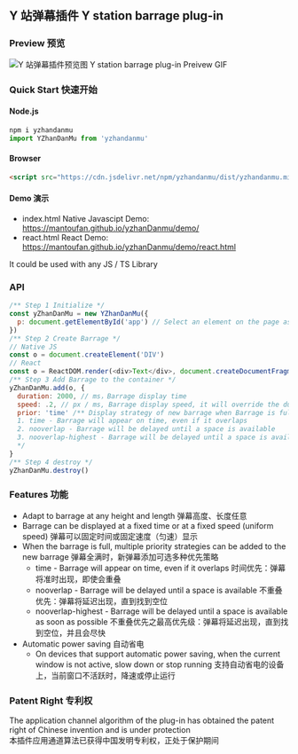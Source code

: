 ## Y 站弹幕插件 Y station barrage plug-in

### Preview 预览 

![Y 站弹幕插件预览图 Y station barrage plug-in Preivew GIF](https://i.loli.net/2021/11/20/3YGOFEWnNkcLyxV.gif)

### Quick Start 快速开始

#### Node.js

```javascript
npm i yzhandanmu
import YZhanDanMu from 'yzhandanmu'
```

#### Browser

```html
<script src="https://cdn.jsdelivr.net/npm/yzhandanmu/dist/yzhandanmu.min.js"></scirpt>
```

#### Demo 演示

- index.html Native Javascipt
  Demo: https://mantoufan.github.io/yzhanDanmu/demo/
- react.html React
  Demo: https://mantoufan.github.io/yzhanDanmu/demo/react.html

It could be used with any JS / TS Library

### API

```javascript
/** Step 1 Initialize */
const yZhanDanMu = new YZhanDanMu({
  p: document.getElementById('app') // Select an element on the page as the container
})
/** Step 2 Create Barrage */
// Native JS
const o = document.createElement('DIV')
// React
const o = ReactDOM.render(<div>Text</div>, document.createDocumentFragment())
/** Step 3 Add Barrage to the container */
yZhanDanMu.add(o, {
  duration: 2000, // ms，Barrage display time
  speed: .2, // px / ms, Barrage display speed, it will override the duration, keep barrages of different lengths at the same speed
  prior: 'time' /** Display strategy of new barrage when Barrage is full: 
  1. time - Barrage will appear on time, even if it overlaps
  2. nooverlap - Barrage will be delayed until a space is available
  3. nooverlap-highest - Barrage will be delayed until a space is available as soon as possible
  */
}
/** Step 4 destroy */
yZhanDanMu.destroy()
```

### Features 功能

- Adapt to barrage at any height and length 弹幕高度、长度任意
- Barrage can be displayed at a fixed time or at a fixed speed (uniform speed) 弹幕可以固定时间或固定速度（匀速）显示
- When the barrage is full, multiple priority strategies can be added to the new barrage 弹幕全满时，新弹幕添加可选多种优先策略
  - time - Barrage will appear on time, even if it overlaps 时间优先：弹幕将准时出现，即使会重叠
  - nooverlap - Barrage will be delayed until a space is available 不重叠优先：弹幕将延迟出现，直到找到空位
  - nooverlap-highest - Barrage will be delayed until a space is available as soon as possible 不重叠优先之最高优先级：弹幕将延迟出现，直到找到空位，并且会尽快
- Automatic power saving 自动省电
  - On devices that support automatic power saving, when the current window is not active, slow down or stop running 支持自动省电的设备上，当前窗口不活跃时，降速或停止运行

### Patent Right 专利权

The application channel algorithm of the plug-in has obtained the patent right of Chinese invention and is under protection  
本插件应用通道算法已获得中国发明专利权，正处于保护期间
